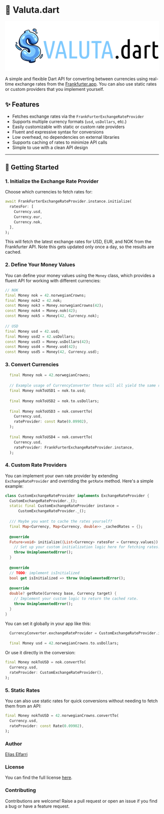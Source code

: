 # 💱 Valuta.dart

![logo_horizontal.png](pic/logo_horizontal.png)

A simple and flexible Dart API for converting between currencies using real-time exchange rates from the [Frankfurter.app](https://www.frankfurter.app/). You can also use static rates or custom providers that you implement yourself.

## ✨ Features

- Fetches exchange rates via the `FrankFurterExchangeRateProvider`
- Supports multiple currency formats (`usd`, `usDollars`, etc.)
- Easily customizable with static or custom rate providers
- Fluent and expressive syntax for conversions
- Low overhead, no dependencies on external libraries
- Supports caching of rates to minimize API calls
- Simple to use with a clean API design

---

## 🚀 Getting Started

### 1. Initialize the Exchange Rate Provider

Choose which currencies to fetch rates for:

```dart
await FrankFurterExchangeRateProvider.instance.initialize(
  ratesFor: [
    Currency.usd,
    Currency.eur,
    Currency.nok,
  ],
);
```

This will fetch the latest exchange rates for USD, EUR, and NOK from the Frankfurter API. Note this gets updated only once a day, so the results are cached.

### 2. Define Your Money Values

You can define your money values using the `Money` class, which provides a fluent API for working with different currencies:

```dart
// NOK
final Money nok = 42.norwegianCrowns;
final Money nok2 = 42.nok;
const Money nok3 = Money.norwegianCrowns(42);
const Money nok4 = Money.nok(42);
const Money nok5 = Money(42, Currency.nok);

// USD
final Money usd = 42.usd;
final Money usd2 = 42.usDollars;
const Money usd3 = Money.usDollars(42);
const Money usd4 = Money.usd(42);
const Money usd5 = Money(42, Currency.usd);
```

### 3. Convert Currencies

```dart
  final Money nok = 42.norwegianCrowns;

  // Example usage of CurrencyConverter these will all yield the same result
  final Money nokToUSD1 = nok.to.usd;

  final Money nokToUSD2 = nok.to.usDollars;

  final Money nokToUSD3 = nok.convertTo(
    Currency.usd,
    rateProvider: const Rate(0.09902),
  );

  final Money nokToUSD4 = nok.convertTo(
    Currency.usd,
    rateProvider: FrankFurterExchangeRateProvider.instance,
  );
```

### 4. Custom Rate Providers

You can implement your own rate provider by extending `ExchangeRateProvider` and overriding the `getRate` method. Here's a simple example:

```dart
class CustomExchangeRateProvider implements ExchangeRateProvider {
  CustomExchangeRateProvider._();
  static final CustomExchangeRateProvider instance =
      CustomExchangeRateProvider._();

  /// Maybe you want to cache the rates yourself?
  final Map<Currency, Map<Currency, double>> _cachedRates = {};

  @override
  Future<void> initialize({List<Currency> ratesFor = Currency.values}) {
    // Set up your custom initialization logic here for fetching rates.
    throw UnimplementedError();
  }

  @override
  // TODO: implement isInitialized
  bool get isInitialized => throw UnimplementedError();

  @override
  double? getRate(Currency base, Currency target) {
    // Implement your custom logic to return the cached rate.
    throw UnimplementedError();
  }
}
```

You can set it globally in your app like this:

```dart
  CurrencyConverter.exchangeRateProvider = CustomExchangeRateProvider.instance;

  final Money usd = 42.norwegianCrowns.to.usDollars;
```

Or use it directly in the conversion:

```dart
final Money nokToUSD = nok.convertTo(
  Currency.usd,
  rateProvider: CustomExchangeRateProvider(),
);
```

### 5. Static Rates

You can also use static rates for quick conversions without needing to fetch them from an API:

```dart
final Money nokToUSD = 42.norwegianCrowns.convertTo(
  Currency.usd,
  rateProvider: const Rate(0.09902),
);
```

### Author

[Elias Elfarri](https://github.com/Moelfarri)

### License

You can find the full license [here](LICENSE).

### Contributing

Contributions are welcome! Raise a pull request or open an issue if you find a bug or have a feature request.
